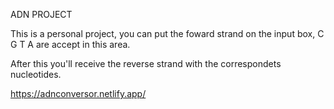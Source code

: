 ADN PROJECT

This is a personal project, you can put the foward strand on the input box, C G T A are accept in this area.

After this you'll receive the reverse strand with the correspondets nucleotides.  

https://adnconversor.netlify.app/

